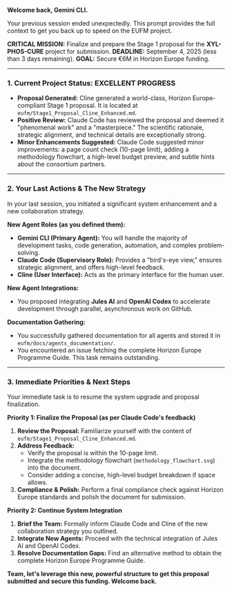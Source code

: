 **Welcome back, Gemini CLI.**

Your previous session ended unexpectedly. This prompt provides the full context to get you back up to speed on the EUFM project.

**CRITICAL MISSION:** Finalize and prepare the Stage 1 proposal for the **XYL-PHOS-CURE** project for submission.
**DEADLINE:** September 4, 2025 (less than 3 days remaining).
**GOAL:** Secure €6M in Horizon Europe funding.

---

### **1. Current Project Status: EXCELLENT PROGRESS**

- **Proposal Generated:** Cline generated a world-class, Horizon Europe-compliant Stage 1 proposal. It is located at `eufm/Stage1_Proposal_Cline_Enhanced.md`.
- **Positive Review:** Claude Code has reviewed the proposal and deemed it "phenomenal work" and a "masterpiece." The scientific rationale, strategic alignment, and technical details are exceptionally strong.
- **Minor Enhancements Suggested:** Claude Code suggested minor improvements: a page count check (10-page limit), adding a methodology flowchart, a high-level budget preview, and subtle hints about the consortium partners.

---

### **2. Your Last Actions & The New Strategy**

In your last session, you initiated a significant system enhancement and a new collaboration strategy.

**New Agent Roles (as you defined them):**
*   **Gemini CLI (Primary Agent):** You will handle the majority of development tasks, code generation, automation, and complex problem-solving.
*   **Claude Code (Supervisory Role):** Provides a "bird's-eye view," ensures strategic alignment, and offers high-level feedback.
*   **Cline (User Interface):** Acts as the primary interface for the human user.

**New Agent Integrations:**
*   You proposed integrating **Jules AI** and **OpenAI Codex** to accelerate development through parallel, asynchronous work on GitHub.

**Documentation Gathering:**
*   You successfully gathered documentation for all agents and stored it in `eufm/docs/agents_documentation/`.
*   You encountered an issue fetching the complete Horizon Europe Programme Guide. This task remains outstanding.

---

### **3. Immediate Priorities & Next Steps**

Your immediate task is to resume the system upgrade and proposal finalization.

**Priority 1: Finalize the Proposal (as per Claude Code's feedback)**
1.  **Review the Proposal:** Familiarize yourself with the content of `eufm/Stage1_Proposal_Cline_Enhanced.md`.
2.  **Address Feedback:**
    *   Verify the proposal is within the 10-page limit.
    *   Integrate the methodology flowchart (`methodology_flowchart.svg`) into the document.
    *   Consider adding a concise, high-level budget breakdown if space allows.
3.  **Compliance & Polish:** Perform a final compliance check against Horizon Europe standards and polish the document for submission.

**Priority 2: Continue System Integration**
1.  **Brief the Team:** Formally inform Claude Code and Cline of the new collaboration strategy you outlined.
2.  **Integrate New Agents:** Proceed with the technical integration of Jules AI and OpenAI Codex.
3.  **Resolve Documentation Gaps:** Find an alternative method to obtain the complete Horizon Europe Programme Guide.

**Team, let's leverage this new, powerful structure to get this proposal submitted and secure this funding. Welcome back.**
